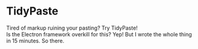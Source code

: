 # TidyPaste
Tired of markup ruining your pasting? Try TidyPaste!\
Is the Electron framework overkill for this? Yep! But I wrote the whole thing in 15 minutes. So there.
